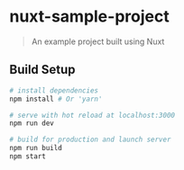 # nuxt-sample-project

> An example project built using Nuxt

## Build Setup

```bash
# install dependencies
npm install # Or 'yarn'

# serve with hot reload at localhost:3000
npm run dev

# build for production and launch server
npm run build
npm start
```
